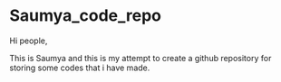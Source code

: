 # Saumya_code_repo

Hi people,

This is Saumya and this is my attempt to create a github repository for storing some codes that i have made.
